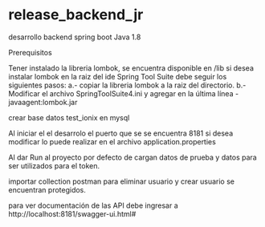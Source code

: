 # release_backend_jr
desarrollo backend spring boot Java 1.8

Prerequisitos

Tener instalado la libreria lombok, se encuentra disponible en /lib
si desea instalar lombok en la raiz del ide Spring Tool Suite debe seguir los siguientes pasos:
	a.- copiar la libreria lombok a la raiz del directorio.
	b.- Modificar el archivo SpringToolSuite4.ini y agregar en la última línea -javaagent:lombok.jar

crear base datos test_ionix en mysql

Al iniciar el el desarrolo el puerto que se se encuentra 8181 si desea modificar lo puede realizar en el archivo application.properties

Al dar Run al proyecto por defecto de cargan datos de prueba y datos para ser utilizados para el token.
			
importar collection postman para eliminar usuario y crear usuario se encuentran protegidos.

para ver documentación de las API debe ingresar a http://localhost:8181/swagger-ui.html#
